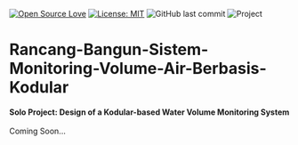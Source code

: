 [![Open Source Love](https://badges.frapsoft.com/os/v1/open-source.svg?style=flat)](https://github.com/ellerbrock/open-source-badges/)
[![License: MIT](https://img.shields.io/badge/License-MIT-blue.svg?logo=github&color=%23F7DF1E)](https://opensource.org/licenses/MIT)
![GitHub last commit](https://img.shields.io/github/last-commit/devancakra/Rancang-Bangun-Sistem-Monitoring-Volume-Air-Berbasis-Kodular)
![Project](https://img.shields.io/badge/Project-Mobile%20IoT-light.svg?style=flat&logo=arduino&logoColor=white&color=%23F7DF1E)

# Rancang-Bangun-Sistem-Monitoring-Volume-Air-Berbasis-Kodular
<strong>Solo Project: Design of a Kodular-based Water Volume Monitoring System</strong><br><br>
Coming Soon...
